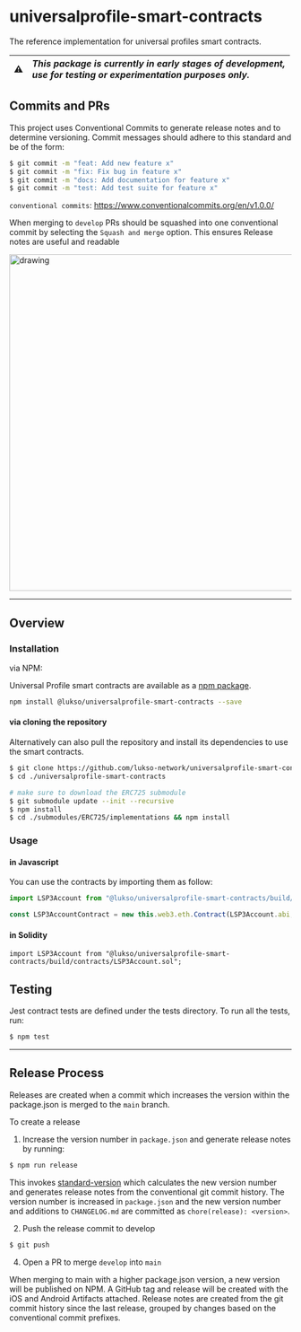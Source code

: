 # universalprofile-smart-contracts

The reference implementation for universal profiles smart contracts.

| :warning: | _This package is currently in early stages of development,<br/> use for testing or experimentation purposes only._ |
| :-------: | :----------------------------------------------------------------------------------------------------------------- |

## Commits and PRs

This project uses Conventional Commits to generate release notes and to determine versioning. Commit messages should adhere to this standard and be of the form:

```bash
$ git commit -m "feat: Add new feature x"
$ git commit -m "fix: Fix bug in feature x"
$ git commit -m "docs: Add documentation for feature x"
$ git commit -m "test: Add test suite for feature x"
```
`conventional commits`: https://www.conventionalcommits.org/en/v1.0.0/

When merging to `develop` PRs should be squashed into one conventional commit by selecting the `Squash and merge` option. This ensures Release notes are useful and readable

<!-- ![alt text](https://docs.github.com/assets/images/help/pull_requests/select-squash-and-merge-from-drop-down-menu.png) -->
<img src="https://docs.github.com/assets/images/help/pull_requests/select-squash-and-merge-from-drop-down-menu.png" alt="drawing" style="width:600px;"/>


---
## Overview

### Installation

via NPM:

Universal Profile smart contracts are available as a [npm package](https://www.npmjs.com/package/@lukso/universalprofile-smart-contracts).

```bash
npm install @lukso/universalprofile-smart-contracts --save
```

#### via cloning the repository

Alternatively can also pull the repository and install its dependencies to use the smart contracts.

```bash
$ git clone https://github.com/lukso-network/universalprofile-smart-contracts.git
$ cd ./universalprofile-smart-contracts

# make sure to download the ERC725 submodule
$ git submodule update --init --recursive
$ npm install
$ cd ./submodules/ERC725/implementations && npm install
```

### Usage

#### in Javascript

You can use the contracts by importing them as follow:

```javascript
import LSP3Account from "@lukso/universalprofile-smart-contracts/build/contracts/LSP3Account.json";

const LSP3AccountContract = new this.web3.eth.Contract(LSP3Account.abi, "", defaultOptions);
```

#### in Solidity

```solidity
import LSP3Account from "@lukso/universalprofile-smart-contracts/build/contracts/LSP3Account.sol";
```

## Testing

Jest contract tests are defined under the tests directory. To run all the tests, run:

```bash
$ npm test
```
---

## Release Process

Releases are created when a commit which increases the version within the package.json is merged to the `main` branch.

To create a release

1) Increase the version number in `package.json` and generate release notes by running:
```bash
$ npm run release
```
This  invokes [standard-version](https://github.com/conventional-changelog/standard-version) which calculates the new version number and generates release notes from the conventional git commit history. The version number is increased in `package.json` and the new version number and additions to `CHANGELOG.md` are committed as `chore(release): <version>`.

2) Push the release commit to develop
```bash
$ git push
```

4) Open a PR to merge `develop` into `main`

When merging to main with a higher package.json version, a new version will be published on NPM. A GitHub tag and release will be created with the iOS and Android Artifacts attached. Release notes are created from the git commit history since the last release, grouped by changes based on the conventional commit prefixes.